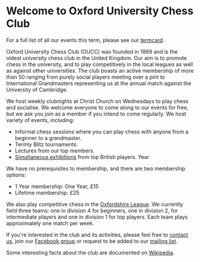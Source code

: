 ﻿# Welcome to Oxford University Chess Club

For a full list of all our events this term, please see our [termcard](https://unioxfordnexus-my.sharepoint.com/:x:/g/personal/chri5551_ox_ac_uk/EQAUw-Mpt6pMoKx93Y8MFM0BQSwz7Xsqx1vJ54r5SILOrA).

Oxford University Chess Club (OUCC) was founded in 1869 and is the oldest university chess club in the United Kingdom. Our aim is to promote chess in the university, and to play competitively in the local leagues as well as against other universities. The club boasts an active membership of more than 50 ranging from purely social players meeting over a pint to International Grandmasters representing us at the annual match against the University of Cambridge.

We host weekly clubnights at Christ Church on Wednesdays to play chess and socialise. We welcome everyone to come along to our events for free, but we ask you join as a member if you intend to come regularly. We host variety of events, including:
- Informal chess sessions where you can play chess with anyone from a beginner to a grandmaster.
- Termly Blitz tournaments.
- Lectures from our top members.
- [Simultaneous exhibitions](http://en.wikipedia.org/wiki/Simultaneous_exhibition) from top British players. Year

We have no prerequisites to membership, and there are two membership options:
- 1 Year membership: One Year, £15
- Lifetime membership: £25

We also play competitive chess in the [Oxfordshire League](http://www.oxfordfusion.com/oca/). We currently field three teams: one in division 4 for beginners, one in division 2, for intermediate players and one in division 1 for top players. Each team plays approximately one match per week.

If you're interested in the club and its activities, please feel free to [contact us](/contact), join our [Facebook group](https://www.facebook.com/groups/oxford.chess.club/) or request to be added to our [mailing list](maillists).

Some interesting facts about the club are documented on [Wikipedia](http://en.wikipedia.org/wiki/Oxford_University_Chess_Club).